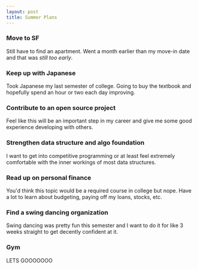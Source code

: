 ```yaml
---
layout: post
title: Summer Plans
---
```


### Move to SF
Still have to find an apartment. Went a month earlier than my move-in date and that was _still too early_.

### Keep up with Japanese
Took Japanese my last semester of college. Going to buy the textbook and hopefully spend an hour or two each day improving.

### Contribute to an open source project
Feel like this will be an important step in my career and give me some good experience developing with others.

### Strengthen data structure and algo foundation
I want to get into competitive programming or at least feel extremely comfortable with the inner workings of most data structures.

### Read up on personal finance
You'd think this topic would be a required course in college but nope. Have a lot to learn about budgeting, paying off my loans, stocks, etc.

### Find a swing dancing organization
Swing dancing was pretty fun this semester and I want to do it for like 3 weeks straight to get decently confident at it.

### Gym
LETS GOOOOOOO